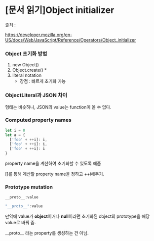 # [문서 읽기]Object initializer

출처 : 

https://developer.mozilla.org/en-US/docs/Web/JavaScript/Reference/Operators/Object_initializer

### Object 초기화 방법

1. new Object()
2. Object.create()
   * 
3. literal notation
   * 장점 : 빠르게 초기화 가능



### ObjectLiteral과 JSON 차이

형태는 비슷하나, JSON의 value는 function이 올 수 없다.



### Computed property names

```js
let i = 0
let a = {
  ['foo' + ++i]: i,
  ['foo' + ++i]: i,
  ['foo' + ++i]: i
}
```

property name을 계산하여 초기화할 수 있도록 해줌

[]를 통해 계산할 property name을 정하고 ++i해주기.



### Prototype mutation

```js
__proto__:value
```

```javascript
"__proto__":value
```

만약에 value가 **object**이거나 **null**이라면 초기화된 object의 prototype을 해당 value로 바꿔 줌.





\__proto\_\_ 라는 property를 생성하는 건 아님.





